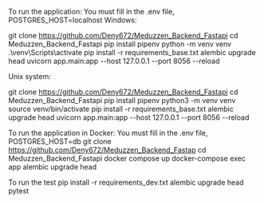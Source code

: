 To run the application:
You must fill in the .env file, POSTGRES_HOST=localhost
Windows:

git clone https://github.com/Deny672/Meduzzen_Backend_Fastapi cd Meduzzen_Backend_Fastapi pip install pipenv python -m venv venv .\venv\Scripts\activate pip install -r requirements_base.txt alembic upgrade head uvicorn app.main:app --host 127.0.0.1 --port 8056 --reload

Unix system:

git clone https://github.com/Deny672/Meduzzen_Backend_Fastapi cd Meduzzen_Backend_Fastapi pip install pipenv python3 -m venv venv source venv/bin/activate pip install -r requirements_base.txt alembic upgrade head uvicorn app.main:app --host 127.0.0.1 --port 8056 --reload

To run the application in Docker:
You must fill in the .env file, POSTGRES_HOST=db
git clone https://github.com/Deny672/Meduzzen_Backend_Fastap cd Meduzzen_Backend_Fastapi docker compose up docker-compose exec app alembic upgrade head



To run the test
pip install -r requirements_dev.txt
alembic upgrade head
pytest